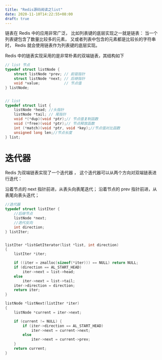```yaml
---
title: "Redis源码阅读之list"
date: 2020-11-10T14:22:55+08:00
draft: true
---
```


链表在 Redis 中的应用非常广泛， 比如列表键的底层实现之一就是链表： 当一个列表键包含了数量比较多的元素， 又或者列表中包含的元素都是比较长的字符串时， Redis 就会使用链表作为列表键的底层实现。



Redis 中的链表实现采用的是非常朴素的双端链表，其结构如下

```c
// list 节点
typedef struct listNode {
    struct listNode *prev; // 前驱指针 
    struct listNode *next; // 后继指针
    void *value;           // 节点值
} listNode;


// list 
typedef struct list {
    listNode *head; //头指针  
    listNode *tail; // 尾指针
    void *(*dup)(void *ptr);// 节点值复制函数
    void (*free)(void *ptr);// 节点释放函数
    int (*match)(void *ptr, void *key);//节点值对比函数
    unsigned long len;//节点长度
} list;

```



# 迭代器

Redis 为双端链表实现了一个迭代器 ， 这个迭代器可以从两个方向对双端链表进行迭代：

沿着节点的 next 指针前进，从表头向表尾迭代； 沿着节点的 prev 指针前进，从表尾向表头迭代；

```c
//迭代器
typedef struct listIter {
    //后继节点
    listNode *next;
    //迭代反向
    int direction;
} listIter;


listIter *listGetIterator(list *list, int direction)
{
    listIter *iter;

    if ((iter = zmalloc(sizeof(*iter))) == NULL) return NULL;
    if (direction == AL_START_HEAD)
        iter->next = list->head;
    else
        iter->next = list->tail;
    iter->direction = direction;
    return iter;
}

listNode *listNext(listIter *iter)
{
    listNode *current = iter->next;

    if (current != NULL) {
        if (iter->direction == AL_START_HEAD)
            iter->next = current->next;
        else
            iter->next = current->prev;
    }
    return current;
}
```







